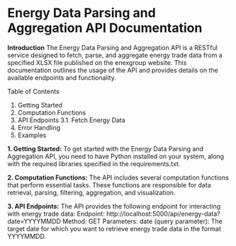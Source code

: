 # Energy Data Parsing and Aggregation API Documentation

**Introduction**
The Energy Data Parsing and Aggregation API is a RESTful service designed to fetch, parse, and aggregate energy trade data from a specified XLSX file published on the enexgroup website. This documentation outlines the usage of the API and provides details on the available endpoints and functionality.

Table of Contents
1. Getting Started
2. Computation Functions
3. API Endpoints
3.1. Fetch Energy Data
4. Error Handling
5. Examples

**1. Getting Started:**
To get started with the Energy Data Parsing and Aggregation API, you need to have Python installed on your system, along with the required libraries specified in the requirements.txt.

**2. Computation Functions:**
The API includes several computation functions that perform essential tasks. These functions are responsible for data retrieval, parsing, filtering, aggregation, and visualization.

**3. API Endpoints:**
The API provides the following endpoint for interacting with energy trade data:
Endpoint: http://localhost:5000/api/energy-data?date=YYYYMMDD
Method: GET
Parameters:
date (query parameter): The target date for which you want to retrieve energy trade data in the format YYYYMMDD.
